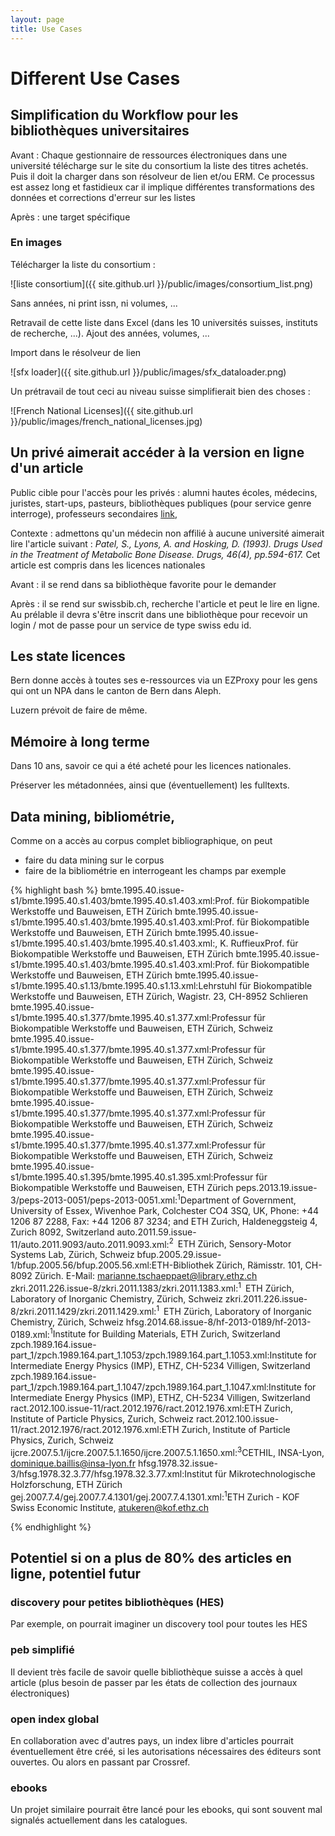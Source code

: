 ```yaml
---
layout: page
title: Use Cases
---
```


# Different Use Cases

## Simplification du Workflow pour les bibliothèques universitaires

Avant : Chaque gestionnaire de ressources électroniques dans une université télécharge sur le site du consortium la liste des titres achetés. Puis il doit la charger dans son résolveur de lien et/ou ERM. Ce processus est assez long et fastidieux car il implique différentes transformations des données et corrections d'erreur sur les listes

Après : une target spécifique

### En images

Télécharger la liste du consortium :

![liste consortium]({{ site.github.url }}/public/images/consortium_list.png)

Sans années, ni print issn, ni volumes, ...

Retravail de cette liste dans Excel (dans les 10 universités suisses, instituts de recherche, ...). Ajout des années, volumes, ...

Import dans le résolveur de lien

![sfx loader]({{ site.github.url }}/public/images/sfx_dataloader.png)

Un prétravail de tout ceci au niveau suisse simplifierait bien des choses :

![French National Licenses]({{ site.github.url }}/public/images/french_national_licenses.jpg)


## Un privé aimerait accéder à la version en ligne d'un article

Public cible pour l'accès pour les privés : alumni hautes écoles, médecins, juristes, start-ups, pasteurs, bibliothèques publiques (pour service genre interroge), professeurs secondaires [link](http://ncse.com/blog/2016/03/teachers-access-to-scientific-literature-is-priceless-0016972),

Contexte : admettons qu'un médecin non affilié à aucune université aimerait lire l'article suivant : *Patel, S., Lyons, A. and Hosking, D. (1993). Drugs Used in the Treatment of Metabolic Bone Disease. Drugs, 46(4), pp.594-617.* Cet article est compris dans les licences nationales

Avant : il se rend dans sa bibliothèque favorite pour le demander

Après : il se rend sur swissbib.ch, recherche l'article et peut le lire en ligne. Au prélable il devra s'être inscrit dans une bibliothèque pour recevoir un login / mot de passe pour un service de type swiss edu id.

## Les state licences

Bern donne accès à toutes ses e-ressources via un EZProxy pour les gens qui ont un NPA dans le canton de Bern dans Aleph.

Luzern prévoit de faire de même.


## Mémoire à long terme

Dans 10 ans, savoir ce qui a été acheté pour les licences nationales.

Préserver les métadonnées, ainsi que (éventuellement) les fulltexts.

## Data mining, bibliométrie,

Comme on a accès au corpus complet bibliographique, on peut

 * faire du data mining sur le corpus
 * faire de la bibliométrie en interrogeant les champs <aff> par exemple

{% highlight bash %}
bmte.1995.40.issue-s1/bmte.1995.40.s1.403/bmte.1995.40.s1.403.xml:<aff id="aff1">Prof. für Biokompatible Werkstoffe und Bauweisen, ETH Zürich</aff>
bmte.1995.40.issue-s1/bmte.1995.40.s1.403/bmte.1995.40.s1.403.xml:<aff id="aff2">Prof. für Biokompatible Werkstoffe und Bauweisen, ETH Zürich</aff>
bmte.1995.40.issue-s1/bmte.1995.40.s1.403/bmte.1995.40.s1.403.xml:<aff id="aff3">, K. RuffieuxProf. für Biokompatible Werkstoffe und Bauweisen, ETH Zürich</aff>
bmte.1995.40.issue-s1/bmte.1995.40.s1.403/bmte.1995.40.s1.403.xml:<aff id="aff5">Prof. für Biokompatible Werkstoffe und Bauweisen, ETH Zürich</aff>
bmte.1995.40.issue-s1/bmte.1995.40.s1.13/bmte.1995.40.s1.13.xml:<aff id="aff1">Lehrstuhl für Biokompatible Werkstoffe und Bauweisen, ETH Zürich, Wagistr. 23, CH-8952 Schlieren</aff>
bmte.1995.40.issue-s1/bmte.1995.40.s1.377/bmte.1995.40.s1.377.xml:<aff id="aff1">Professur für Biokompatible Werkstoffe und Bauweisen, ETH Zürich, Schweiz</aff>
bmte.1995.40.issue-s1/bmte.1995.40.s1.377/bmte.1995.40.s1.377.xml:<aff id="aff2">Professur für Biokompatible Werkstoffe und Bauweisen, ETH Zürich, Schweiz</aff>
bmte.1995.40.issue-s1/bmte.1995.40.s1.377/bmte.1995.40.s1.377.xml:<aff id="aff3">Professur für Biokompatible Werkstoffe und Bauweisen, ETH Zürich, Schweiz</aff>
bmte.1995.40.issue-s1/bmte.1995.40.s1.377/bmte.1995.40.s1.377.xml:<aff id="aff4">Professur für Biokompatible Werkstoffe und Bauweisen, ETH Zürich, Schweiz</aff>
bmte.1995.40.issue-s1/bmte.1995.40.s1.377/bmte.1995.40.s1.377.xml:<aff id="aff5">Professur für Biokompatible Werkstoffe und Bauweisen, ETH Zürich, Schweiz</aff>
bmte.1995.40.issue-s1/bmte.1995.40.s1.395/bmte.1995.40.s1.395.xml:<aff id="aff1">Professur für Biokompatible Werkstoffe und Bauweisen, ETH Zürich</aff>
peps.2013.19.issue-3/peps-2013-0051/peps-2013-0051.xml:<aff id="aff1"><sup>1</sup>Department of Government, University of Essex, Wivenhoe Park, Colchester CO4 3SQ, UK, Phone: +44 1206 87 2288, Fax: +44 1206 87 3234; and ETH Zurich, Haldeneggsteig 4, Zurich 8092, Switzerland</aff>
auto.2011.59.issue-11/auto.2011.9093/auto.2011.9093.xml:<aff id="a2"><sup>2</sup> ETH Zürich, Sensory-Motor Systems Lab, Zürich, Schweiz</aff>
bfup.2005.29.issue-1/bfup.2005.56/bfup.2005.56.xml:<aff>ETH-Bibliothek Zürich, Rämisstr. 101, CH-8092 Zürich. E-Mail: marianne.tschaeppaet@library.ethz.ch</aff>
zkri.2011.226.issue-8/zkri.2011.1383/zkri.2011.1383.xml:<aff id="a1"><sup>1</sup> ETH Zürich, Laboratory of Inorganic Chemistry, Zürich, Schweiz</aff>
zkri.2011.226.issue-8/zkri.2011.1429/zkri.2011.1429.xml:<aff id="a1"><sup>1</sup> ETH Zürich, Laboratory of Inorganic Chemistry, Zürich, Schweiz</aff>
hfsg.2014.68.issue-8/hf-2013-0189/hf-2013-0189.xml:<aff id="aff1"><sup>1</sup>Institute for Building Materials, ETH Zurich, Switzerland</aff>
zpch.1989.164.issue-part_1/zpch.1989.164.part_1.1053/zpch.1989.164.part_1.1053.xml:<aff id="a1">Institute for Intermediate Energy Physics (IMP), ETHZ, CH-5234 Villigen, Switzerland</aff>
zpch.1989.164.issue-part_1/zpch.1989.164.part_1.1047/zpch.1989.164.part_1.1047.xml:<aff id="a1">Institute for Intermediate Energy Physics (IMP), ETHZ, CH-5234 Villigen, Switzerland</aff>
ract.2012.100.issue-11/ract.2012.1976/ract.2012.1976.xml:<aff id="a3">ETH Zurich, Institute of Particle Physics, Zurich, Schweiz</aff>
ract.2012.100.issue-11/ract.2012.1976/ract.2012.1976.xml:<aff id="a4">ETH Zurich, Institute of Particle Physics, Zurich, Schweiz</aff>
ijcre.2007.5.1/ijcre.2007.5.1.1650/ijcre.2007.5.1.1650.xml:<aff id="a3"><sup>3</sup>CETHIL, INSA-Lyon, <email xlink.href="mailto:dominique.baillis@insa-lyon.fr">dominique.baillis@insa-lyon.fr</email></aff>
hfsg.1978.32.issue-3/hfsg.1978.32.3.77/hfsg.1978.32.3.77.xml:<aff id="aff1">Institut für Mikrotechnologische Holzforschung, ETH Zürich</aff>
gej.2007.7.4/gej.2007.7.4.1301/gej.2007.7.4.1301.xml:<aff id="a1"><sup>1</sup>ETH Zurich - KOF Swiss Economic Institute, <email xlink.href="mailto:atukeren@kof.ethz.ch">atukeren@kof.ethz.ch</email></aff>

{% endhighlight %}

## Potentiel si on a plus de 80% des articles en ligne, potentiel futur

### discovery pour petites bibliothèques (HES)

Par exemple, on pourrait imaginer un discovery tool pour toutes les HES

### peb simplifié

Il devient très facile de savoir quelle bibliothèque suisse a accès à quel article (plus besoin de passer par les états de collection des journaux électroniques)

### open index global

En collaboration avec d'autres pays, un index libre d'articles pourrait éventuellement être créé, si les autorisations nécessaires des éditeurs sont ouvertes. Ou alors en passant par Crossref.

### ebooks

Un projet similaire pourrait être lancé pour les ebooks, qui sont souvent mal signalés actuellement dans les catalogues.
